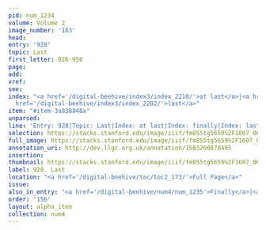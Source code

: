 ```yaml
---
pid: num_1234
volume: Volume 2
image_number: '183'
head: 
entry: '928'
topic: Last
first_letter: 926-950
page: 
add: 
xref: 
see: 
index: "<a href='/digital-beehive/index3/index_2210/'>at last</a>|<a href='/digital-beehive/index2/index_1447/'>finally</a>|<a
  href='/digital-beehive/index3/index_2202/'>last</a>"
item: "#item-3a838848a"
unparsed: 
line: 'Entry: 928|Topic: Last|Index: at last|Index: finally|Index: last|#item-3a838848a'
selection: https://stacks.stanford.edu/image/iiif/fm855tg5659%2F1607_0650/388,2344,2779,414/full/0/default.jpg
full_image: https://stacks.stanford.edu/image/iiif/fm855tg5659%2F1607_0650/full/full/0/default.jpg
annotation_uri: http://dev.llgc.org.uk/annotation/1583260870405
insertion: 
thumbnail: https://stacks.stanford.edu/image/iiif/fm855tg5659%2F1607_0650/388,2344,600,180/250,/0/default.jpg
label: 928. Last
location: "<a href='/digital-beehive/toc/toc2_173/'>Full Page</a>"
issue: 
also_in_entry: "<a href='/digital-beehive/num4/num_1235'>Finally</a>|<a href='/digital-beehive/num4/num_1236'>Reproof</a>"
order: '156'
layout: alpha_item
collection: num4
---
```

